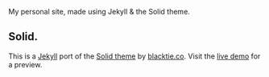 My personal site, made using Jekyll & the Solid theme.

## Solid.

This is a [Jekyll](http://jekyllrb.com/) port of the [Solid theme](http://www.blacktie.co/2014/05/solid-multipurpose-theme/) by [blacktie.co](http://www.blacktie.co/). Visit the [live demo](https://st4ple.github.io/solid-jekyll/) for a preview.
